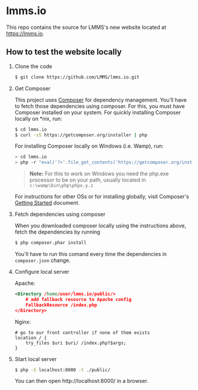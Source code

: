 lmms.io
======

This repo contains the source for LMMS's new website located at https://lmms.io.

## How to test the website locally ##

1. Clone the code

	```bash
	$ git clone https://github.com/LMMS/lmms.io.git
	```

1. Get Composer

	This project uses [Composer](http://getcomposer.org) for dependency management. You'll have to fetch those dependencies using composer. For this, you must have Composer installed on your system. For quickly installing Composer locally on *nix, run:
	
	```bash
	$ cd lmms.io
	$ curl -sS https://getcomposer.org/installer | php
	```
	
	For installing Composer locally on Windows (i.e. Wamp), run:
	```bash
	> cd lmms.io
	> php -r "eval('?>'.file_get_contents('https://getcomposer.org/installer'));"
	```
	
	> **Note:** For this to work on Windows you need the php.exe processor to be on your path, usually located in `c:\wamp\bin\php\phpx.y.z`
	
	For instructions for other OSs or for installing globally, visit Composer's [Getting Started](https://getcomposer.org/doc/00-intro.md) document.
   
1. Fetch dependencies using composer

	When you downloaded composer locally using the instructions above, fetch the dependencies by running
   
	```bash
	$ php composer.phar install
	```
   
	You'll have to run this comand every time the dependencies in `composer.json` change.
1. Configure local server
	
	Apache:
	```xml
	<Directory /home/user/lmms.io/public/>
		# add fallback resource to Apache config
		FallbackResource /index.php
	</Directory>
	```
	
	Nginx:
	```nginx
	# go to our front controller if none of them exists
	location / {
		try_files $uri $uri/ /index.php?$args;
	}
	```
	
1. Start local server

	```bash
	$ php -S localhost:8000 -t ./public/
	```
	
	You can then open http://localhost:8000/ in a browser.
